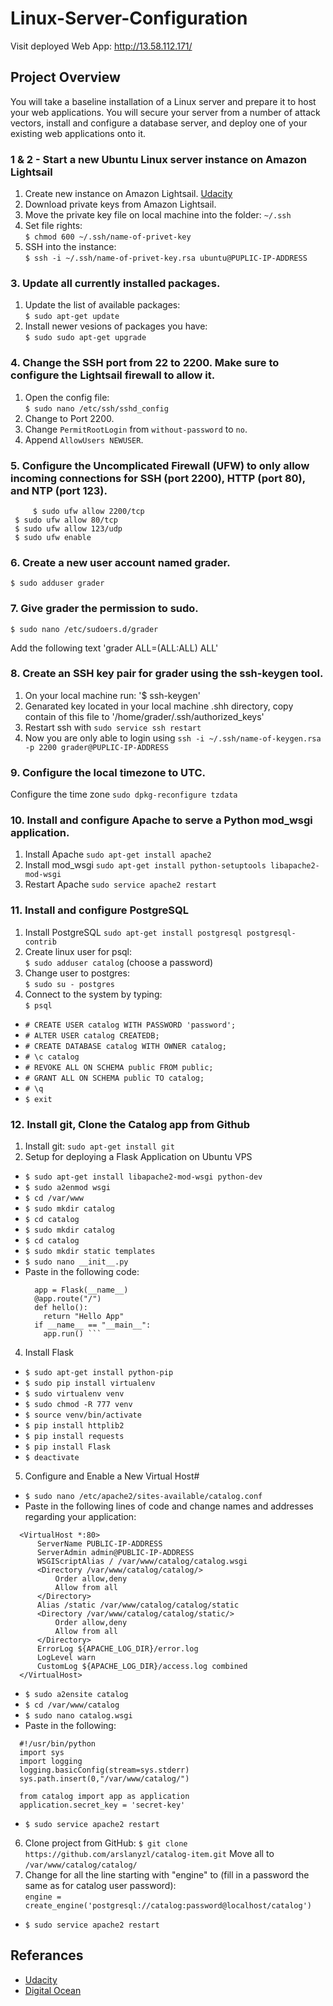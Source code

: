 # Linux-Server-Configuration

Visit deployed Web App: http://13.58.112.171/

## Project Overview
You will take a baseline installation of a Linux server and prepare it to host your web applications. You will secure your server from a number of attack vectors, install and configure a database server, and deploy one of your existing web applications onto it.

### 1 & 2 - Start a new Ubuntu Linux server instance on Amazon Lightsail

1. Create new instance on Amazon Lightsail. [Udacity](https://classroom.udacity.com/nanodegrees/nd004/parts/ab002e9a-b26c-43a4-8460-dc4c4b11c379/modules/357367901175462/lessons/3573679011239847/concepts/c4cbd3f2-9adb-45d4-8eaf-b5fc89cc606e)
2. Download private keys from Amazon Lightsail.
3. Move the private key file on local machine into the folder: `~/.ssh`
4. Set file rights:  
  `$ chmod 600 ~/.ssh/name-of-privet-key`
5. SSH into the instance:  
  `$ ssh -i ~/.ssh/name-of-privet-key.rsa ubuntu@PUPLIC-IP-ADDRESS`
  
### 3. Update all currently installed packages.

1. Update the list of available packages:  
  `$ sudo apt-get update`
2. Install newer vesions of packages you have:  
  `$ sudo sudo apt-get upgrade`

### 4. Change the SSH port from 22 to 2200. Make sure to configure the Lightsail firewall to allow it.

1. Open the config file:  
    `$ sudo nano /etc/ssh/sshd_config`  
2. Change to Port 2200.
3. Change `PermitRootLogin` from `without-password` to `no`.
4. Append `AllowUsers NEWUSER`.  

### 5. Configure the Uncomplicated Firewall (UFW) to only allow incoming connections for SSH (port 2200), HTTP (port 80), and NTP (port 123).
         $ sudo ufw allow 2200/tcp
	 $ sudo ufw allow 80/tcp
	 $ sudo ufw allow 123/udp
	 $ sudo ufw enable   
	 
### 6. Create a new user account named grader.
	$ sudo adduser grader

### 7. Give grader the permission to sudo.
	$ sudo nano /etc/sudoers.d/grader
Add the following text 'grader ALL=(ALL:ALL) ALL'

### 8. Create an SSH key pair for grader using the ssh-keygen tool.
1. On your local machine run: 
	'$ ssh-keygen'
2. Genarated key located in your local machine .shh directory, copy contain of this file to '/home/grader/.ssh/authorized_keys' 
3. Restart ssh with `sudo service ssh restart`
4. Now you are only able to login using `ssh -i ~/.ssh/name-of-keygen.rsa -p 2200 grader@PUPLIC-IP-ADDRESS`
	
### 9. Configure the local timezone to UTC.
Configure the time zone `sudo dpkg-reconfigure tzdata`

### 10. Install and configure Apache to serve a Python mod_wsgi application.
1. Install Apache `sudo apt-get install apache2`
2. Install mod_wsgi `sudo apt-get install python-setuptools libapache2-mod-wsgi`
3. Restart Apache `sudo service apache2 restart`

### 11. Install and configure PostgreSQL
1. Install PostgreSQL `sudo apt-get install postgresql postgresql-contrib`
2. Create linux user for psql:  
  `$ sudo adduser catalog` (choose a password)
3. Change user to postgres:  
  `$ sudo su - postgres`
4. Connect to the system by typing:  
  `$ psql`
- `# CREATE USER catalog WITH PASSWORD 'password';` 
- `# ALTER USER catalog CREATEDB;`
- `# CREATE DATABASE catalog WITH OWNER catalog;`
- `# \c catalog` 
- `# REVOKE ALL ON SCHEMA public FROM public;`
- `# GRANT ALL ON SCHEMA public TO catalog;`
- `# \q`
- `$ exit` 

### 12. Install git, Clone the Catalog app from Github
1. Install git: `sudo apt-get install git`
2. Setup for deploying a Flask Application on Ubuntu VPS
-  `$ sudo apt-get install libapache2-mod-wsgi python-dev`
-  `$ sudo a2enmod wsgi`
-  `$ cd /var/www`
-  `$ sudo mkdir catalog`  
-  `$ cd catalog` 
-  `$ sudo mkdir catalog`  
-  `$ cd catalog` 
-  `$ sudo mkdir static templates`  
-  `$ sudo nano __init__.py`
-  Paste in the following code:  
    ```from flask import Flask  
      app = Flask(__name__)  
      @app.route("/")  
      def hello():  
        return "Hello App"  
      if __name__ == "__main__":  
        app.run() ```  
4. Install Flask
  - `$ sudo apt-get install python-pip` 
  - `$ sudo pip install virtualenv`
  - `$ sudo virtualenv venv`
  - `$ sudo chmod -R 777 venv`
  - `$ source venv/bin/activate`
  - `$ pip install httplib2`
  - `$ pip install requests`
  - `$ pip install Flask`
  - `$ deactivate`
5. Configure and Enable a New Virtual Host#
 - `$ sudo nano /etc/apache2/sites-available/catalog.conf`
 - Paste in the following lines of code and change names and addresses regarding your application:  
  ```
    <VirtualHost *:80>
        ServerName PUBLIC-IP-ADDRESS
        ServerAdmin admin@PUBLIC-IP-ADDRESS
        WSGIScriptAlias / /var/www/catalog/catalog.wsgi
        <Directory /var/www/catalog/catalog/>
            Order allow,deny
            Allow from all
        </Directory>
        Alias /static /var/www/catalog/catalog/static
        <Directory /var/www/catalog/catalog/static/>
            Order allow,deny
            Allow from all
        </Directory>
        ErrorLog ${APACHE_LOG_DIR}/error.log
        LogLevel warn
        CustomLog ${APACHE_LOG_DIR}/access.log combined
    </VirtualHost>
  ```
 - `$ sudo a2ensite catalog`
 - `$ cd /var/www/catalog` 
 - `$ sudo nano catalog.wsgi`
 - Paste in the following:  
  ```
    #!/usr/bin/python
    import sys
    import logging
    logging.basicConfig(stream=sys.stderr)
    sys.path.insert(0,"/var/www/catalog/")
    
    from catalog import app as application
    application.secret_key = 'secret-key'
  ```
  - `$ sudo service apache2 restart`
6. Clone project from GitHub:
 `$ git clone https://github.com/arslanyzl/catalog-item.git`
 Move all to `/var/www/catalog/catalog/`
7. Change for all the line starting with "engine" to (fill in a password the same as for catalog user password):  
  ```engine = create_engine('postgresql://catalog:password@localhost/catalog')```
 - `$ sudo service apache2 restart`
 
 ## Referances
 - [Udacity](https://classroom.udacity.com/nanodegrees/nd004/parts/ab002e9a-b26c-43a4-8460-dc4c4b11c379)
 - [Digital Ocean](https://www.digitalocean.com/community/tutorials/how-to-deploy-a-flask-application-on-an-ubuntu-vps)
 



